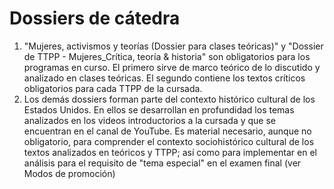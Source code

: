 # Dossiers de cátedra
1. "Mujeres, activismos y teorías (Dossier para clases teóricas)" y "Dossier de TTPP - Mujeres_Crítica, teoría & historia" son obligatorios para los programas en curso.
El primero sirve de marco teórico de lo discutido y analizado en clases teóricas. 
El segundo contiene los textos críticos obligatorios para cada TTPP de la cursada. 
2. Los demás dossiers forman parte del contexto histórico cultural de los Estados Unidos. 
En ellos se desarrollan en profundidad los temas analizados en los videos introductorios a la cursada y que se encuentran en el canal de YouTube. 
Es material necesario, aunque no obligatorio, para comprender el contexto sociohistórico cultural de los textos analizados en teóricos y TTPP; 
así como para implementar en el análisis para el  requisito de "tema especial" en el examen final (ver Modos de promoción)
